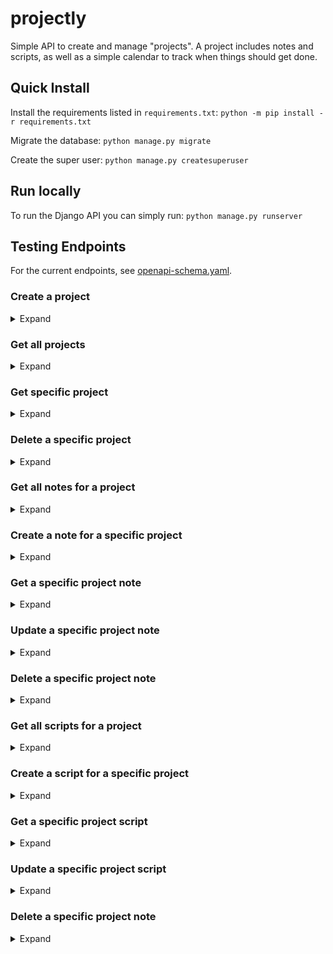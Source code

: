 # projectly
Simple API to create and manage "projects". A project includes notes and scripts, as well as a simple calendar to track when things should get done.

## Quick Install
Install the requirements listed in `requirements.txt`: `python -m pip install -r requirements.txt`

Migrate the database: `python manage.py migrate`

Create the super user: `python manage.py createsuperuser`
## Run locally
To run the Django API you can simply run: `python manage.py runserver`
## Testing Endpoints
For the current endpoints, see [openapi-schema.yaml](./openapi-schema.yaml).
### Create a project
<details>
    <summary>Expand</summary>

#### Via curl
```curl -X POST -H "Content-Type: application/json" -d "{\"name_text\": \"POST test\", \"pub_date\": \"2024-06-19\"}" http://localhost:8000/projects```

Which returns a JSON blob such as:

```json
{
    "id":2,
    "name_text":"POST test",
    "pub_date":"2024-06-19"
}
```
</details>


### Get all projects
<details>
    <summary>Expand</summary>

#### Via curl
```curl -X GET http://localhost:8000/projects```

Which returns a JSON blob such as:

```json
[
    {
        "id": 2,
        "name_text": "POST test",
        "pub_date": "2024-06-19"
    }
]
```
</details>

### Get specific project
<details>
    <summary>Expand</summary>

#### Via curl
```curl -X GET http://localhost:8000/projects/2```

Which returns a JSON blob such as:

```json
{
    "id": 2,
    "name_text": "POST test",
    "pub_date": "2024-06-19"
}
```
</details>

### Delete a specific project
<details>
    <summary>Expand</summary>

#### Via curl
```curl -X DELETE http://localhost:8000/projects/2```

</details>

### Get all notes for a project
<details>
    <summary>Expand</summary>

#### Via curl
```curl -X GET http://localhost:8000/projects/2/notes```

Which returns a JSON blob such as:

```json
[
    {
        "id": 1,
        "project": 2,
        "note_text": "Some note for a project"
    }
]
```
</details>

### Create a note for a specific project
<details>
    <summary>Expand</summary>

#### Via curl
```curl -X POST -H "Content-Type: application/json" -d "{\"project\": \"2\", \"note_text\": \"Some note for a project\"}" http://localhost:8000/projects/2/notes```


Which returns a JSON blob such as:

```json
{
    "id": 1,
    "project": 2,
    "note_text": "Some note for a project"
}
```
</details>

### Get a specific project note
<details>
    <summary>Expand</summary>

#### Via curl
```curl -X GET http://localhost:8000/projects/2/notes/1```

Which returns a JSON blob such as:

```json
{
    "id": 1,
    "project": 2,
    "note_text": "Some note for a project"
}
```
</details>

### Update a specific project note
<details>
    <summary>Expand</summary>

#### Via curl
```curl -X PUT -H "Content-Type: application/json" -d "{\"id\": \"1\", \"project\": \"2\", \"note_text\": \"Some notes for a project need updating\"}" http://localhost:8000/projects/2/notes/1```

Which returns a JSON blob such as:

```json
{
    "id": 1,
    "project": 2,
    "note_text": "Some notes for a project need updating"
}
```
</details>

### Delete a specific project note
<details>
    <summary>Expand</summary>

#### Via curl
```curl -X DELETE http://localhost:8000/projects/2/notes/1```
</details>

### Get all scripts for a project
<details>
    <summary>Expand</summary>

#### Via curl
```curl -X GET http://localhost:8000/projects/2/scripts```

Which returns a JSON blob such as:

```json
[
    {
        "id": 1,
        "project": 2,
        "script_text": "Some note for a project"
    }
]
```
</details>

### Create a script for a specific project
<details>
    <summary>Expand</summary>

#### Via curl
```curl -X POST -H "Content-Type: application/json" -d "{\"project\": \"2\", \"script_text\": \"A script for the project\"}" http://localhost:8000/projects/2/scripts```


Which returns a JSON blob such as:

```json
{
    "id": 1,
    "project": 2,
    "script_text": "Some note for a project"
}
```
</details>

### Get a specific project script
<details>
    <summary>Expand</summary>

#### Via curl
```curl -X GET http://localhost:8000/projects/2/scripts/1```

Which returns a JSON blob such as:

```json
{
    "id": 1,
    "project": 2,
    "script_text": "Some note for a project"
}
```
</details>

### Update a specific project script
<details>
    <summary>Expand</summary>

#### Via curl
```curl -X PUT -H "Content-Type: application/json" -d "{\"id\": \"1\", \"project\": \"2\", \"script_text\": \"Some scripts for a project need updating\"}" http://localhost:8000/projects/2/scripts/1```

Which returns a JSON blob such as:

```json
{
    "id": 1,
    "project": 2,
    "note_text": "Some notes for a project need updating"
}
```
</details>

### Delete a specific project note
<details>
    <summary>Expand</summary>

#### Via curl
```curl -X DELETE http://localhost:8000/projects/2/notes/1```
</details>